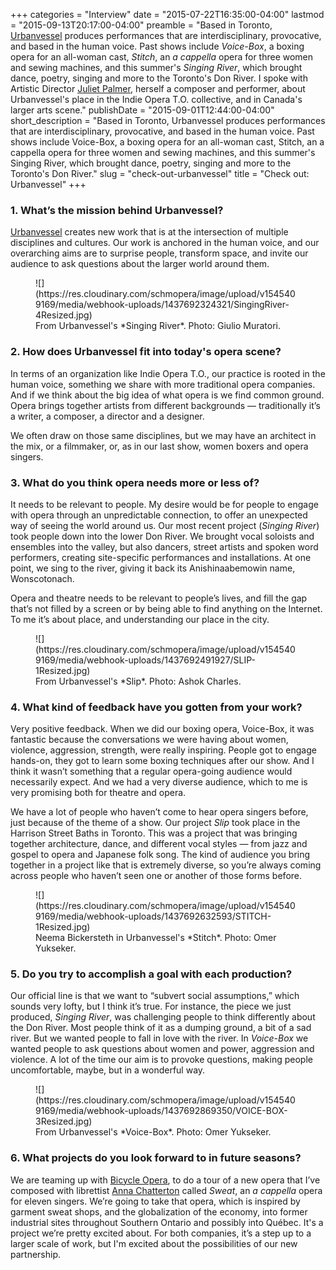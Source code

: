+++
categories = "Interview"
date = "2015-07-22T16:35:00-04:00"
lastmod = "2015-09-13T20:17:00-04:00"
preamble = "Based in Toronto, [Urbanvessel](/scene/companies/urbanvessel/) produces performances that are interdisciplinary, provocative, and based in the human voice. Past shows include *Voice-Box*, a boxing opera for an all-woman cast, *Stitch*, an *a cappella* opera for three women and sewing machines, and this summer's *Singing River*, which brought dance, poetry, singing and more to the Toronto's Don River. I spoke with Artistic Director [Juliet Palmer](/scene/people/juliet-palmer/), herself a composer and performer, about Urbanvessel's place in the Indie Opera T.O. collective, and in Canada's larger arts scene."
publishDate = "2015-09-01T12:44:00-04:00"
short_description = "Based in Toronto, Urbanvessel produces performances that are interdisciplinary, provocative, and based in the human voice. Past shows include Voice-Box, a boxing opera for an all-woman cast, Stitch, an a cappella opera for three women and sewing machines, and this summer&#039;s Singing River, which brought dance, poetry, singing and more to the Toronto&#039;s Don River."
slug = "check-out-urbanvessel"
title = "Check out: Urbanvessel"
+++

### 1. What’s the mission behind Urbanvessel?

[Urbanvessel](/scene/companies/urban-vessel/) creates new work that is at the intersection of multiple disciplines and cultures. Our work is anchored in the human voice, and our overarching aims are to surprise people, transform space, and invite our audience to ask questions about the larger world around them.

<figure data-type="image">
![](https://res.cloudinary.com/schmopera/image/upload/v1545409169/media/webhook-uploads/1437692324321/SingingRiver-4Resized.jpg)
<figcaption>From Urbanvessel's *Singing River*. Photo: Giulio Muratori.</figcaption>
</figure>

### 2. How does Urbanvessel fit into today's opera scene?

In terms of an organization like Indie Opera T.O., our practice is rooted in the human voice, something we share with more traditional opera companies. And if we think about the big idea of what opera is we find common ground. Opera brings together artists from different backgrounds — traditionally it’s a writer, a composer, a director and a designer. 

We often draw on those same disciplines, but we may have an architect in the mix, or a filmmaker, or, as in our last show, women boxers and opera singers.

### 3. What do you think opera needs more or less of?

It needs to be relevant to people. My desire would be for people to engage with opera through an unpredictable connection, to offer an unexpected way of seeing the world around us. Our most recent project (*Singing River*) took people down into the lower Don River. We brought vocal soloists and ensembles into the valley, but also dancers, street artists and spoken word performers, creating site-specific performances and installations. At one point, we sing to the river, giving it back its Anishinaabemowin name, Wonscotonach.

Opera and theatre needs to be relevant to people’s lives, and fill the gap that’s not filled by a screen or by being able to find anything on the Internet. To me it’s about place, and understanding our place in the city.

<figure data-type="image">
![](https://res.cloudinary.com/schmopera/image/upload/v1545409169/media/webhook-uploads/1437692491927/SLIP-1Resized.jpg)<figcaption>From Urbanvessel's *Slip*. Photo: Ashok Charles.</figcaption>
</figure>

### 4. What kind of feedback have you gotten from your work?

Very positive feedback. When we did our boxing opera, Voice-Box, it was fantastic because the conversations we were having about women, violence, aggression, strength, were really inspiring. People got to engage hands-on, they got to learn some boxing techniques after our show. And I think it wasn’t something that a regular opera-going audience would necessarily expect. And we had a very diverse audience, which to me is very promising both for theatre and opera.

We have a lot of people who haven’t come to hear opera singers before, just because of the theme of a show. Our project *Slip* took place in the Harrison Street Baths in Toronto. This was a project that was bringing together architecture, dance, and different vocal styles — from jazz and gospel to opera and Japanese folk song. The kind of audience you bring together in a project like that is extremely diverse, so you’re always coming across people who haven’t seen one or another of those forms before.

<figure data-type="image">
![](https://res.cloudinary.com/schmopera/image/upload/v1545409169/media/webhook-uploads/1437692632593/STITCH-1Resized.jpg)<figcaption>Neema Bickersteth in Urbanvessel's *Stitch*. Photo: Omer Yukseker.</figcaption>
</figure>

### 5. Do you try to accomplish a goal with each production?

Our official line is that we want to “subvert social assumptions,” which sounds very lofty, but I think it’s true. For instance, the piece we just produced, *Singing River*, was challenging people to think differently about the Don River. Most people think of it as a dumping ground, a bit of a sad river. But we wanted people to fall in love with the river. In *Voice-Box* we wanted people to ask questions about women and power, aggression and violence. A lot of the time our aim is to provoke questions, making people uncomfortable, maybe, but in a wonderful way.

<figure data-type="image">
![](https://res.cloudinary.com/schmopera/image/upload/v1545409169/media/webhook-uploads/1437692869350/VOICE-BOX-3Resized.jpg)
<figcaption>From Urbanvessel's *Voice-Box*. Photo: Omer Yukseker.</figcaption>
</figure>

### 6. What projects do you look forward to in future seasons?

We are teaming up with [Bicycle Opera](/scene/companies/the-bicycle-opera-project/), to do a tour of a new opera that I’ve composed with librettist [Anna Chatterton](/scene/people/anna-chatterton/) called *Sweat*, an *a cappella* opera for eleven singers. We’re going to take that opera, which is inspired by garment sweat shops, and the globalization of the economy, into former industrial sites throughout Southern Ontario and possibly into Québec. It's a project we’re pretty excited about. For both companies, it’s a step up to a larger scale of work, but I'm excited about the possibilities of our new partnership.
